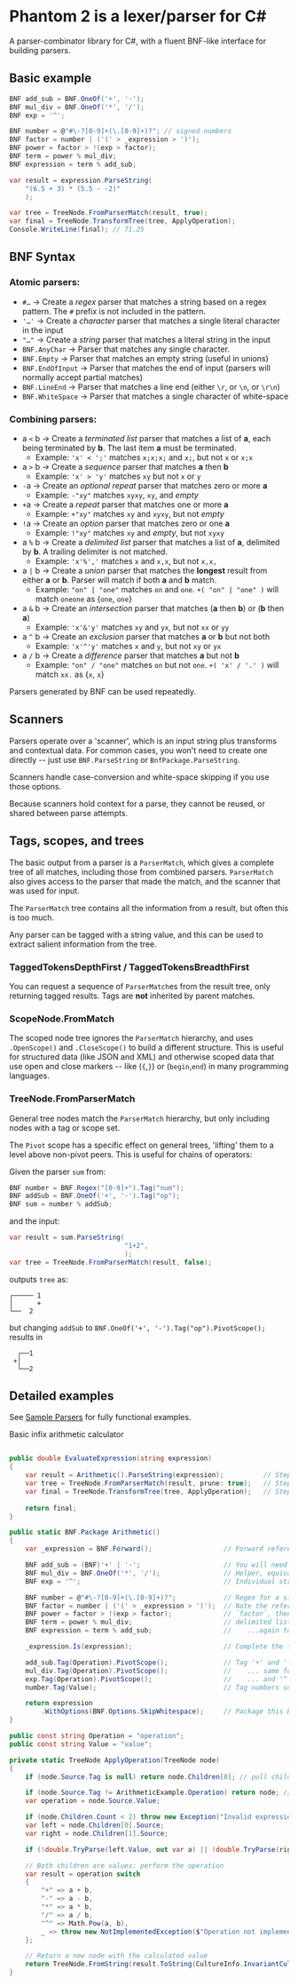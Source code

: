 Phantom 2 is a lexer/parser for C#
==================================

A parser-combinator library for C#, with a fluent BNF-like interface for building parsers.

Basic example
-------------

```csharp
BNF add_sub = BNF.OneOf('+', '-');
BNF mul_div = BNF.OneOf('*', '/');
BNF exp = '^';

BNF number = @"#\-?[0-9]+(\.[0-9]+)?"; // signed numbers
BNF factor = number | ('(' > _expression > ')');
BNF power = factor > !(exp > factor);
BNF term = power % mul_div;
BNF expression = term % add_sub;
```

```csharp
var result = expression.ParseString(
    "(6.5 + 3) * (5.5 - -2)"
    );

var tree = TreeNode.FromParserMatch(result, true);
var final = TreeNode.TransformTree(tree, ApplyOperation);
Console.WriteLine(final); // 71.25
```

BNF Syntax
----------

### Atomic parsers:

- `#…` → Create a *regex* parser that matches a string based on a regex pattern. The `#` prefix is not included in the pattern.
- `'…'` → Create a *character* parser that matches a single literal character in the input
- `"…"` → Create a *string* parser that matches a literal string in the input
- `BNF.AnyChar` → Parser that matches any single character.
- `BNF.Empty` → Parser that matches an empty string (useful in unions)
- `BNF.EndOfInput` → Parser that matches the end of input (parsers will normally accept partial matches)
- `BNF.LineEnd` → Parser that matches a line end (either `\r`, or `\n`, or `\r\n`)
- `BNF.WhiteSpace` → Parser that matches a single character of white-space

### Combining parsers:

-  a `<` b → Create a *terminated list* parser that matches a list of **a**, each being terminated by **b**. The last item **a** must be terminated.
   - Example: `'x' < ';'` matches `x;x;x;` and `x;`, but not `x` or `x;x`
-  a `>` b → Create a *sequence* parser that matches **a** then **b**
   - Example: `'x' > 'y'` matches `xy` but not `x` or `y`
- `-`a → Create an *optional repeat* parser that matches zero or more **a**
   - Example: `-"xy"` matches `xyxy`, `xy`, and *empty*
- `+`a → Create a *repeat* parser that matches one or more **a**
   - Example: `+"xy"` matches `xy` and `xyxy`, but not *empty*
- `!`a → Create an *option* parser that matches zero or one **a**
   - Example: `!"xy"` matches `xy` and *empty*, but not `xyxy`
- a `%` b → Create a *delimited list* parser that matches a list of **a**, delimited by **b**. A trailing delimiter is not matched.
   - Example: `'x'%','` matches `x` and `x,x`, but not `x,x,`
- a `|` b → Create a *union* parser that matches the **longest** result from either **a** or **b**. Parser will match if both **a** and **b** match.
   - Example: `"on" | "one"` matches `on` and `one`. `+( "on" | "one" )` will match `oneone` as {`one`, `one`}
- a `&` b → Create an *intersection* parser that matches (**a** then **b**) or (**b** then **a**)
   - Example: `'x'&'y'` matches `xy` and `yx`, but not `xx` or `yy` 
- a `^` b → Create an *exclusion* parser that matches **a** or **b** but not both
    - Example: `'x'^'y'` matches `x` and `y`, but not `xy` or `yx`
- a `/` b → Create a *difference* parser that matches **a** but not **b**
    - Example: `"on" / "one"` matches `on` but not `one`. `+( 'x' / '.' )` will match `xx.` as {`x`, `x`}

Parsers generated by BNF can be used repeatedly.

Scanners
--------

Parsers operate over a 'scanner', which is an input string plus transforms and contextual data.
For common cases, you won't need to create one directly -- just use `BNF.ParseString` or `BnfPackage.ParseString`.

Scanners handle case-conversion and white-space skipping if you use those options.

Because scanners hold context for a parse, they cannot be reused, or shared between parse attempts.

Tags, scopes, and trees
-----------------------

The basic output from a parser is a `ParserMatch`, which gives a complete tree of all matches, including those from combined
parsers. `ParserMatch` also gives access to the parser that made the match, and the scanner that was used for input.

The `ParserMatch` tree contains all the information from a result, but often this is too much.

Any parser can be tagged with a string value, and this can be used to extract salient information from the tree.

### TaggedTokensDepthFirst / TaggedTokensBreadthFirst

You can request a sequence of `ParserMatch`es from the result tree, only returning tagged results.
Tags are **not** inherited by parent matches.

### ScopeNode.FromMatch

The scoped node tree ignores the `ParserMatch` hierarchy, and uses `.OpenScope()` and `.CloseScope()`
to build a different structure. This is useful for structured data (like JSON and XML) and otherwise scoped
data that use open and close markers -- like (`{`,`}`) or (`begin`,`end`) in many programming languages.

### TreeNode.FromParserMatch

General tree nodes match the `ParserMatch` hierarchy, but only including nodes with a tag or scope set.

The `Pivot` scope has a specific effect on general trees, 'lifting' them to a level above non-pivot peers.
This is useful for chains of operators:

Given the parser `sum` from:

```csharp
BNF number = BNF.Regex("[0-9]+").Tag("num");
BNF addSub = BNF.OneOf('+', '-').Tag("op");
BNF sum = number % addSub;
```

and the input:

```csharp
var result = sum.ParseString(
                             "1+2",
                             );
var tree = TreeNode.FromParserMatch(result, false);
```

outputs `tree` as:
```
┌───── 1   
│      +   
└──  2     
```

but changing `addSub` to `BNF.OneOf('+', '-').Tag("op").PivotScope();` results in

```
  ┌──1  
 +│     
  └──2  
```

Detailed examples
-----------------

See [Sample Parsers](https://github.com/i-e-b/Phantom2/tree/master/SamplesStd) for fully functional examples.

Basic infix arithmetic calculator

```csharp

public double EvaluateExpression(string expression)
{
    var result = Arithmetic().ParseString(expression);          // Step 1: parse input
    var tree = TreeNode.FromParserMatch(result, prune: true);   // Step 2: build expression tree
    var final = TreeNode.TransformTree(tree, ApplyOperation);   // Step 3: reduce the tree to a value
    
    return final;
}

public static BNF.Package Arithmetic()
{
    var _expression = BNF.Forward();                  // Forward reference, to allow circular/recursive matching

    BNF add_sub = (BNF)'+' | '-';                     // You will need to cast one of a set of strings or characters to `BNF`
    BNF mul_div = BNF.OneOf('*', '/');                // Helper, equivalent to: `(BNF)'+' | '-'`
    BNF exp = '^';                                    // Individual strings or characters cast correctly if the left side type is given

    BNF number = @"#\-?[0-9]+(\.[0-9]+)?";            // Regex for a signed number. Regexes bind as a single terminal match
    BNF factor = number | ('(' > _expression > ')');  // Note the reference to `_expression` forward ref, before `expression` is defined
    BNF power = factor > !(exp > factor);             // `factor`, then optional '^' + `factor`
    BNF term = power % mul_div;                       // delimited list, to handle patterns like "1 * 2 / 3 * 4"
    BNF expression = term % add_sub;                  //    ...again to handle "1 + 2 - 3 + 4"

    _expression.Is(expression);                       // Complete the forward reference

    add_sub.Tag(Operation).PivotScope();              // Tag '+' and '-' as operations, and mark them as pivoting
    mul_div.Tag(Operation).PivotScope();              //    ... same for '*' and '/'
    exp.Tag(Operation).PivotScope();                  //    ... and '^'
    number.Tag(Value);                                // Tag numbers separately from operations

    return expression
        .WithOptions(BNF.Options.SkipWhitespace);     // Package this BNF with the intended scanner settings
}

public const string Operation = "operation";
public const string Value = "value";

private static TreeNode ApplyOperation(TreeNode node)
{
    if (node.Source.Tag is null) return node.Children[0]; // pull child up through joining nodes

    if (node.Source.Tag != ArithmeticExample.Operation) return node; // only look at operation nodes
    var operation = node.Source.Value;

    if (node.Children.Count < 2) throw new Exception("Invalid expression");
    var left = node.Children[0].Source;
    var right = node.Children[1].Source;

    if (!double.TryParse(left.Value, out var a) || !double.TryParse(right.Value, out var b)) return node; // one of our children is not a number

    // Both children are values: perform the operation
    var result = operation switch
    {
        "+" => a + b,
        "-" => a - b,
        "*" => a * b,
        "/" => a / b,
        "^" => Math.Pow(a, b),
        _ => throw new NotImplementedException($"Operation not implemented: '{operation}'")
    };

    // Return a new node with the calculated value
    return TreeNode.FromString(result.ToString(CultureInfo.InvariantCulture), ArithmeticExample.Value);
}
```

